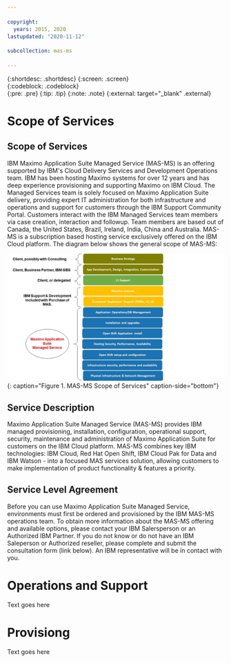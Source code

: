 ```yaml
---

copyright:
  years: 2015, 2020
lastupdated: "2020-11-12"

subcollection: mas-ms

---
```


{:shortdesc: .shortdesc}
{:screen: .screen}  
{:codeblock: .codeblock}  
{:pre: .pre}
{:tip: .tip}
{:note: .note}
{:external: target="_blank" .external}

# Scope of Services

## Scope of Services

IBM Maximo Application Suite Managed Service (MAS-MS) is an offering supported by IBM's Cloud Delivery Services and Development Operations team. IBM has been hosting Maximo systems for over 12 years and has deep experience provisioning and supporting Maximo on IBM Cloud. The Managed Services team is solely focused on Maximo Application Suite delivery, providing expert IT administration for both infrastructure and operations and support for customers through the IBM Support Community Portal. Customers interact with the IBM Managed Services team members via case creation, interaction and followup. Team members are based out of Canada, the United States, Brazil, Ireland, India, China and Australia. MAS-MS is a subscription based hosting service exclusively offered on the IBM Cloud platform. The diagram below shows the general scope of MAS-MS:

![Enter image alt text right here.](images/MAS-MS-Scope-of-Services.jpg "MAS-MS Scope of Services"){: caption="Figure 1. MAS-MS Scope of Services" caption-side="bottom"}

## Service Description
Maximo Application Suite Managed Service (MAS-MS) provides IBM managed provisioning, installation, configuration, operational support, security, maintenance and administration of Maximo Application Suite for customers on the IBM Cloud platform. MAS-MS combines key IBM technologies: IBM Cloud, Red Hat Open Shift, IBM Cloud Pak for Data and IBM Watson - into a focused MAS services solution, allowing customers to make implementation of product functionality & features a priority.

## Service Level Agreement
Before you can use Maximo Application Suite Managed Service, environments must first be ordered and provisioned by the IBM MAS-MS operations team. To obtain more information about the MAS-MS offering and available options, please contact your IBM Salersperson or an Authorized IBM Partner. If you do not know or do not have an IBM Saleperson or Authorized reseller, please complete and submit the consultation form (link below). An IBM representative will be in contact with you.

# Operations and Support
Text goes here

# Provisiong
Text goes here
